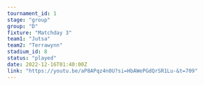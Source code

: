 ```yaml
---
tournament_id: 1
stage: "group"
group: "D"
fixture: "Matchday 3"
team1: "Jutsa"
team2: "Terrawynn"
stadium_id: 8
status: "played"
date: 2022-12-16T01:40:00Z
link: "https://youtu.be/aP8APqz4n0U?si=HbAWePGdQrSR1Lu-&t=709"
---
```

